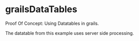 # grailsDataTables
Proof Of Concept: Using Datatables in grails.

The datatable from this example uses server side processing. 
